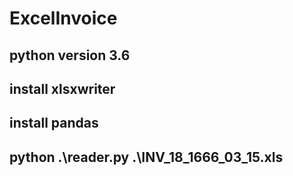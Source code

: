 # ExcelInvoice

## python version 3.6
## install xlsxwriter
## install pandas
## python .\reader.py .\INV_18_1666_03_15.xls
